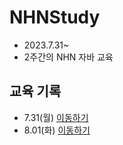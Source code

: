 # NHNStudy
* 2023.7.31~
* 2주간의 NHN 자바 교육
## 교육 기록
* 7.31(월)  [이동하기](https://github.com/P-C-Space/NHNStudy/tree/master/NHN2023_08_01_Tue_remain)
* 8.01(화)  [이동하기](https://github.com/P-C-Space/NHNStudy/tree/master/NHN2023_08_02_wed)
